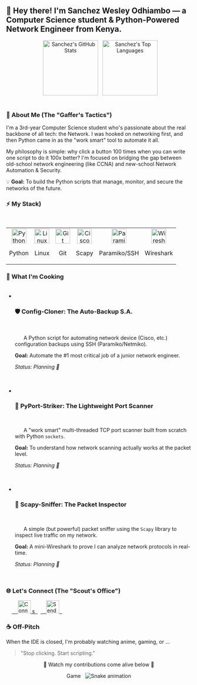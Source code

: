 <!--
This is the new "Python-Powered Network Engineer" README.
I've fixed the broken HTML and formatting.

You still need to do ONE thing:

YOUR LINKEDIN:
In the "Let's Connect" section, replace "your-linkedin-username"
with your actual link.

That's it. This is the new brand. Go cook.
-->

<h2 align="left">👋 Hey there! I'm Sanchez Wesley Odhiambo — a Computer Science student & Python-Powered Network Engineer from Kenya.</h2>

<!-- Stats Section -->

<div align="center">
  <img src="https://github-readme-stats.vercel.app/api?username=Sancho443&show_icons=true&include_all_commits=true&count_private=true&theme=dracula&cache_bust=5" height="150" alt="Sanchez's GitHub Stats" />
  <img src="https://github-readme-stats.vercel.app/api/top-langs?username=Sancho443&layout=compact&langs_count=6&theme=dracula&cache_bust=1" height="150" alt="Sanchez's Top Languages" />
</div>


<br clear="both" />

<h3 align="left">🧠 About Me (The "Gaffer's Tactics")</h3>

<p align="left">
I'm a 3rd-year Computer Science student who's passionate about the real backbone of all tech: the Network. I was hooked on networking first, and then Python came in as the "work smart" tool to automate it all.







My philosophy is simple: why click a button 100 times when you can write one script to do it 100x better? I'm focused on bridging the gap between old-school network engineering (like CCNA) and new-school Network Automation & Security.







💡 <b>Goal:</b> To build the Python scripts that manage, monitor, and secure the networks of the future.
</p>

<h3 align="left">⚡ My Stack)</h3>

<div align="center">
  <table>
    <tr>
      <td align="center"><img src="https://cdn.jsdelivr.net/gh/devicons/devicon/icons/python/python-original.svg" height="40" alt="Python"/>



Python</td>
      <td align="center"><img src="https://cdn.jsdelivr.net/gh/devicons/devicon/icons/linux/linux-original.svg" height="40" alt="Linux"/>



Linux</td>
      <td align="center"><img src="https://cdn.jsdelivr.net/gh/devicons/devicon/icons/git/git-original.svg" height="40" alt="Git"/>



Git</td>
      <td align="center"><img src="https://cdn.jsdelivr.net/gh/devicons/devicon/icons/cisco/cisco-original.svg" height="40" alt="Cisco"/>



Scapy</td>
      <td align="center"><img src="https://i.imgur.com/kM0YwJ4.png" height="40" alt="Paramiko"/>



Paramiko/SSH</td>
      <td align="center"><img src="https://i.imgur.com/39prw8m.png" height="40" alt="Wireshark"/>



Wireshark</td>
    </tr>
  </table>
</div>

<h3 align="left">🚀 What I'm Cooking</h3>

<ul align="left">
  <li>
    <h3>🛡️ Config-Cloner: The Auto-Backup S.A.</h3>
    <p>
      A Python script for automating network device (Cisco, etc.) configuration backups using SSH (Paramiko/Netmiko).
      



<b>Goal:</b> Automate the #1 most critical job of a junior network engineer.
      



<i>Status: Planning 🚧</i>
    </p>
  </li>
  <li>
    <h3>🐍 PyPort-Striker: The Lightweight Port Scanner</h3>
    <p>
      A "work smart" multi-threaded TCP port scanner built from scratch with Python <code>sockets</code>.
      



<b>Goal:</b> To understand how network scanning actually works at the packet level.
      



<i>Status: Planning 🚧</i>
    </p>
  </li>
  <li>
    <h3>🔬 Scapy-Sniffer: The Packet Inspector</h3>
    <p>
      A simple (but powerful) packet sniffer using the <code>Scapy</code> library to inspect live traffic on my network.
      



<b>Goal:</b> A mini-Wireshark to prove I can analyze network protocols in real-time.
      



<i>Status: Planning 🚧</i>
    </p>
  </li>
</ul>



<h3 align="left">🌐 Let's Connect (The "Scout's Office")</h3>

<div align="left">
  <!-- (FIXED) Don't forget to change this placeholder link! -->
  <a href="https://www.linkedin.com/in/your-linkedin-username" target="_blank">
    <img src="https://img.shields.io/static/v1?message=LinkedIn&logo=linkedin&label=&color=0077B5&logoColor=white&style=for-the-badge" height="35" alt="Connect on LinkedIn" />
s  </a>
  <a href="mailto:sanchezwes443@gmail.com" target="_blank">
    <img src="https://img.shields.io/static/v1?message=Gmail&logo=gmail&label=&color=D14836&logoColor=white&style=for-the-badge" height="35" alt="Send an Email" />
  </a>
</div>

<h3 align="left">☕ Off-Pitch</h3>

<p align="left">
When the IDE is closed, I'm probably watching anime, gaming, or ...







<blockquote>"Stop clicking. Start scripting."</blockquote>
</p>

<!-- (FIXED) Added the snake animation back in, linked to your username -->

<p align="center">🐍 Watch my contributions come alive below 🐍</p>
<div align="center">
Game</h3>
  <img src="https://raw.githubusercontent.com/Sancho443/Sancho443/output/snake.svg" alt="Snake animation" />
</div>
